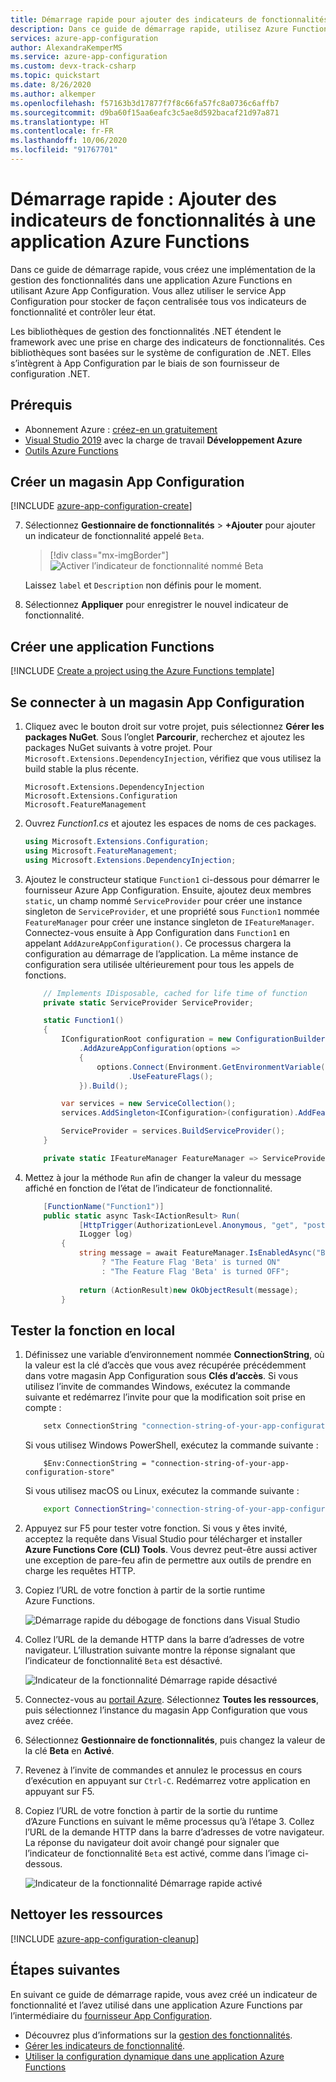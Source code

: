 ```yaml
---
title: Démarrage rapide pour ajouter des indicateurs de fonctionnalités à Azure Functions | Microsoft Docs
description: Dans ce guide de démarrage rapide, utilisez Azure Functions avec les indicateurs de fonctionnalités d’Azure App Configuration et testez la fonction localement.
services: azure-app-configuration
author: AlexandraKemperMS
ms.service: azure-app-configuration
ms.custom: devx-track-csharp
ms.topic: quickstart
ms.date: 8/26/2020
ms.author: alkemper
ms.openlocfilehash: f57163b3d17877f7f8c66fa57fc8a0736c6affb7
ms.sourcegitcommit: d9ba60f15aa6eafc3c5ae8d592bacaf21d97a871
ms.translationtype: HT
ms.contentlocale: fr-FR
ms.lasthandoff: 10/06/2020
ms.locfileid: "91767701"
---
```

# <a name="quickstart-add-feature-flags-to-an-azure-functions-app"></a>Démarrage rapide : Ajouter des indicateurs de fonctionnalités à une application Azure Functions

Dans ce guide de démarrage rapide, vous créez une implémentation de la gestion des fonctionnalités dans une application Azure Functions en utilisant Azure App Configuration. Vous allez utiliser le service App Configuration pour stocker de façon centralisée tous vos indicateurs de fonctionnalité et contrôler leur état. 

Les bibliothèques de gestion des fonctionnalités .NET étendent le framework avec une prise en charge des indicateurs de fonctionnalités. Ces bibliothèques sont basées sur le système de configuration de .NET. Elles s’intègrent à App Configuration par le biais de son fournisseur de configuration .NET.

## <a name="prerequisites"></a>Prérequis

- Abonnement Azure : [créez-en un gratuitement](https://azure.microsoft.com/free/)
- [Visual Studio 2019](https://visualstudio.microsoft.com/vs) avec la charge de travail **Développement Azure**
- [Outils Azure Functions](../azure-functions/functions-develop-vs.md#check-your-tools-version)

## <a name="create-an-app-configuration-store"></a>Créer un magasin App Configuration

[!INCLUDE [azure-app-configuration-create](../../includes/azure-app-configuration-create.md)]

7. Sélectionnez **Gestionnaire de fonctionnalités** >  **+Ajouter** pour ajouter un indicateur de fonctionnalité appelé `Beta`.

    > [!div class="mx-imgBorder"]
    > ![Activer l’indicateur de fonctionnalité nommé Beta](media/add-beta-feature-flag.png)

    Laissez `label` et `Description` non définis pour le moment.

8. Sélectionnez **Appliquer** pour enregistrer le nouvel indicateur de fonctionnalité.

## <a name="create-a-functions-app"></a>Créer une application Functions

[!INCLUDE [Create a project using the Azure Functions template](../../includes/functions-vstools-create.md)]

## <a name="connect-to-an-app-configuration-store"></a>Se connecter à un magasin App Configuration

1. Cliquez avec le bouton droit sur votre projet, puis sélectionnez **Gérer les packages NuGet**. Sous l’onglet **Parcourir**, recherchez et ajoutez les packages NuGet suivants à votre projet. Pour `Microsoft.Extensions.DependencyInjection`, vérifiez que vous utilisez la build stable la plus récente. 

    ```
    Microsoft.Extensions.DependencyInjection
    Microsoft.Extensions.Configuration
    Microsoft.FeatureManagement
    ```


1. Ouvrez *Function1.cs* et ajoutez les espaces de noms de ces packages.

    ```csharp
    using Microsoft.Extensions.Configuration;
    using Microsoft.FeatureManagement;
    using Microsoft.Extensions.DependencyInjection;
    ```

1. Ajoutez le constructeur statique `Function1` ci-dessous pour démarrer le fournisseur Azure App Configuration. Ensuite, ajoutez deux membres `static`, un champ nommé `ServiceProvider` pour créer une instance singleton de `ServiceProvider`, et une propriété sous `Function1` nommée `FeatureManager` pour créer une instance singleton de `IFeatureManager`. Connectez-vous ensuite à App Configuration dans `Function1` en appelant `AddAzureAppConfiguration()`. Ce processus chargera la configuration au démarrage de l’application. La même instance de configuration sera utilisée ultérieurement pour tous les appels de fonctions. 

    ```csharp
        // Implements IDisposable, cached for life time of function
        private static ServiceProvider ServiceProvider; 

        static Function1()
        {
            IConfigurationRoot configuration = new ConfigurationBuilder()
                .AddAzureAppConfiguration(options =>
                {
                    options.Connect(Environment.GetEnvironmentVariable("ConnectionString"))
                           .UseFeatureFlags();
                }).Build();

            var services = new ServiceCollection();                                                                             
            services.AddSingleton<IConfiguration>(configuration).AddFeatureManagement();

            ServiceProvider = services.BuildServiceProvider(); 
        }

        private static IFeatureManager FeatureManager => ServiceProvider.GetRequiredService<IFeatureManager>();
    ```

1. Mettez à jour la méthode `Run` afin de changer la valeur du message affiché en fonction de l’état de l’indicateur de fonctionnalité.

    ```csharp
        [FunctionName("Function1")]
        public static async Task<IActionResult> Run(
                [HttpTrigger(AuthorizationLevel.Anonymous, "get", "post", Route = null)] HttpRequest req,
                ILogger log)
            {
                string message = await FeatureManager.IsEnabledAsync("Beta")
                     ? "The Feature Flag 'Beta' is turned ON"
                     : "The Feature Flag 'Beta' is turned OFF";
                
                return (ActionResult)new OkObjectResult(message); 
            }
    ```

## <a name="test-the-function-locally"></a>Tester la fonction en local

1. Définissez une variable d’environnement nommée **ConnectionString**, où la valeur est la clé d’accès que vous avez récupérée précédemment dans votre magasin App Configuration sous **Clés d’accès**. Si vous utilisez l’invite de commandes Windows, exécutez la commande suivante et redémarrez l’invite pour que la modification soit prise en compte :

    ```cmd
        setx ConnectionString "connection-string-of-your-app-configuration-store"
    ```

    Si vous utilisez Windows PowerShell, exécutez la commande suivante :

    ```azurepowershell
        $Env:ConnectionString = "connection-string-of-your-app-configuration-store"
    ```

    Si vous utilisez macOS ou Linux, exécutez la commande suivante :

    ```bash
        export ConnectionString='connection-string-of-your-app-configuration-store'
    ```

1. Appuyez sur F5 pour tester votre fonction. Si vous y êtes invité, acceptez la requête dans Visual Studio pour télécharger et installer **Azure Functions Core (CLI) Tools**. Vous devrez peut-être aussi activer une exception de pare-feu afin de permettre aux outils de prendre en charge les requêtes HTTP.

1. Copiez l’URL de votre fonction à partir de la sortie runtime Azure Functions.

    ![Démarrage rapide du débogage de fonctions dans Visual Studio](./media/quickstarts/function-visual-studio-debugging.png)

1. Collez l’URL de la demande HTTP dans la barre d’adresses de votre navigateur. L’illustration suivante montre la réponse signalant que l’indicateur de fonctionnalité `Beta` est désactivé. 

    ![Indicateur de la fonctionnalité Démarrage rapide désactivé](./media/quickstarts/functions-launch-ff-disabled.png)

1. Connectez-vous au [portail Azure](https://portal.azure.com). Sélectionnez **Toutes les ressources**, puis sélectionnez l’instance du magasin App Configuration que vous avez créée.

1. Sélectionnez **Gestionnaire de fonctionnalités**, puis changez la valeur de la clé **Beta** en **Activé**.

1. Revenez à l’invite de commandes et annulez le processus en cours d’exécution en appuyant sur `Ctrl-C`.  Redémarrez votre application en appuyant sur F5. 

1. Copiez l’URL de votre fonction à partir de la sortie du runtime d’Azure Functions en suivant le même processus qu’à l’étape 3. Collez l’URL de la demande HTTP dans la barre d’adresses de votre navigateur. La réponse du navigateur doit avoir changé pour signaler que l’indicateur de fonctionnalité `Beta` est activé, comme dans l’image ci-dessous.
 
    ![Indicateur de la fonctionnalité Démarrage rapide activé](./media/quickstarts/functions-launch-ff-enabled.png)

## <a name="clean-up-resources"></a>Nettoyer les ressources

[!INCLUDE [azure-app-configuration-cleanup](../../includes/azure-app-configuration-cleanup.md)]

## <a name="next-steps"></a>Étapes suivantes

En suivant ce guide de démarrage rapide, vous avez créé un indicateur de fonctionnalité et l’avez utilisé dans une application Azure Functions par l’intermédiaire du [fournisseur App Configuration](https://go.microsoft.com/fwlink/?linkid=2074664).

- Découvrez plus d’informations sur la [gestion des fonctionnalités](./concept-feature-management.md).
- [Gérer les indicateurs de fonctionnalité](./manage-feature-flags.md).
- [Utiliser la configuration dynamique dans une application Azure Functions](./enable-dynamic-configuration-azure-functions-csharp.md)
